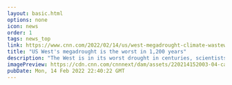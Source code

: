 ```yaml
---
layout: basic.html
options: none
icon: news
order: 1
tags: news_top
link: https://www.cnn.com/2022/02/14/us/west-megadrought-climate-wastewater-recycling/index.html
title: "US West's megadrought is the worst in 1,200 years"
description: "The West is in its worst drought in centuries, scientists reported Monday."
imagePreview: https://cdn.cnn.com/cnnnext/dam/assets/220214152003-04-california-drought-la-wastewater-recycling-climate-file-video-synd-2.jpg
pubDate: Mon, 14 Feb 2022 22:40:22 GMT
---
```

